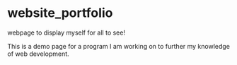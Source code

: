 # website_portfolio
webpage to display myself for all to see!


   This is a demo page for a program I am working on to further my knowledge of web development.
